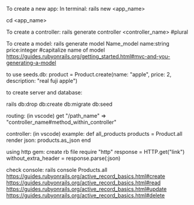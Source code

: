 To create a new app:
In terminal:
rails new <app_name>

cd <app_name>

To create a controller:
rails generate controller <controller_name> #plural

To create a model:
rails generate model Name_model name:string price:integer #capitalize name of model
https://guides.rubyonrails.org/getting_started.html#mvc-and-you-generating-a-model

to use seeds.db:
product = Product.create(name: "apple", price: 2, description: "real fuji apple")

to create server and database: 

rails db:drop db:create db:migrate db:seed

routing: (in vscode)
get "/path_name" => "controller_name#method_within_controller"

controller: (in vscode)
example:
def all_products
    products = Product.all
    render json: products.as_json
  end


using http gem:
create rb file
require "http"
response = HTTP.get("link")
without_extra_header = response.parse(:json)

check console:
rails console
Products.all
https://guides.rubyonrails.org/active_record_basics.html#create
https://guides.rubyonrails.org/active_record_basics.html#read
https://guides.rubyonrails.org/active_record_basics.html#update
https://guides.rubyonrails.org/active_record_basics.html#delete